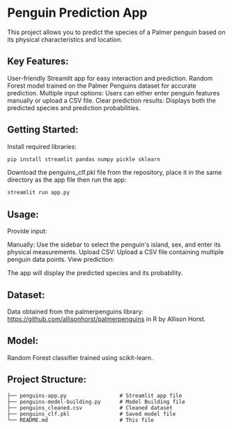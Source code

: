 
# Penguin Prediction App

This project allows you to predict the species of a Palmer penguin based on its physical characteristics and location.

## Key Features:

User-friendly Streamlit app for easy interaction and prediction.
Random Forest model trained on the Palmer Penguins dataset for accurate prediction.
Multiple input options: Users can either enter penguin features manually or upload a CSV file.
Clear prediction results: Displays both the predicted species and prediction probabilities.


## Getting Started:

Install required libraries:

```Bash
pip install streamlit pandas numpy pickle sklearn
```

Download the penguins_clf.pkl file from the repository, place it in the same directory as the app file then run the app:

```Bash
streamlit run app.py
```

## Usage:

Provide input:

Manually: Use the sidebar to select the penguin's island, sex, and enter its physical measurements.
Upload CSV: Upload a CSV file containing multiple penguin data points.
View prediction:

The app will display the predicted species and its probability.


## Dataset:

Data obtained from the palmerpenguins library: https://github.com/allisonhorst/palmerpenguins in R by Allison Horst.


## Model:

Random Forest classifier trained using scikit-learn.

## Project Structure:

```
├── penguins-app.py                 # Streamlit app file
├── penguins-model-building.py      # Model Building file
├── penguins_cleaned.csv            # Cleaned dataset
├── penguins_clf.pkl                # Saved model file
└── README.md                       # This file
```

